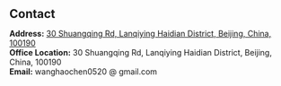 <h1 id="contact"></h1>

<h2 style="margin: 30px 0px 10px;">Contact</h2>

<p><strong>Address:</strong> <a href="https://maps.app.goo.gl/e7atVAPpLyd4rovV9">30 Shuangqing Rd, Lanqiying Haidian District, Beijing, China, 100190</a>
<br />
<strong>Office Location:</strong> 30 Shuangqing Rd, Lanqiying Haidian District, Beijing, China, 100190
<br />
<strong>Email:</strong> <email>wanghaochen0520 @ gmail.com</email>
<br />
<!-- <strong>Phone:</strong> </p> -->
<!-- <p style="text-align: left;"><iframe src="https://docs.google.com/forms/d/e/1FAIpQLSeFJTf6Nq_juYt4YNHpMSA5JOIDjsyAG3BjNEWdyAJfhfO11w/viewform?embedded=true&hl=en" width="640" scrolling="no" height="780" frameborder="0" marginheight="0" marginwidth="0">Loading…</iframe></p> -->
